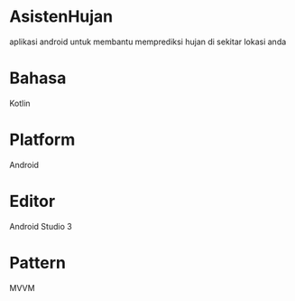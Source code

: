 # AsistenHujan
aplikasi android untuk membantu memprediksi hujan di sekitar lokasi anda

# Bahasa
Kotlin

# Platform
Android

# Editor
Android Studio 3

# Pattern
MVVM
